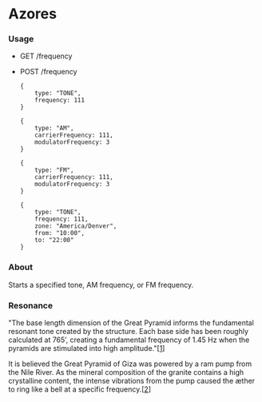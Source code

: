 # Azores


### Usage

- GET /frequency
- POST /frequency

    ```
    {
        type: "TONE",
        frequency: 111
    }

    {
        type: "AM",
        carrierFrequency: 111,
        modulatorFrequency: 3
    }

    {
        type: "FM",
        carrierFrequency: 111,
        modulatorFrequency: 3
    }
  
    {
        type: "TONE",
        frequency: 111,
        zone: "America/Denver",
        from: "10:00",
        to: "22:00"
    }
    ```

### About

Starts a specified tone, AM frequency, or FM frequency.

### Resonance

"The base length dimension of the Great Pyramid informs the fundamental resonant tone created by the
structure. Each base side has been roughly calculated at 765’, creating a fundamental frequency of 1.45
Hz when the pyramids are stimulated into high amplitude."[[1]]

It is believed the Great Pyramid of Giza was powered by a ram pump from the Nile River. As the mineral composition of the granite contains a high crystalline content, the intense vibrations from the pump caused the æther to ring like a bell at a specific frequency.[[2]]

[1]:http://www.human-resonance.org/A1_Psychoacoustics_&_Earth_Resonance.pdf

[2]:https://www.newdawnmagazine.com/articles/a-new-theory-for-the-great-pyramid-how-science-is-changing-our-view-of-the-past
